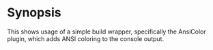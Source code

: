 # Synopsis

This shows usage of a simple build wrapper, specifically the
AnsiColor plugin, which adds ANSI coloring to the console output.
